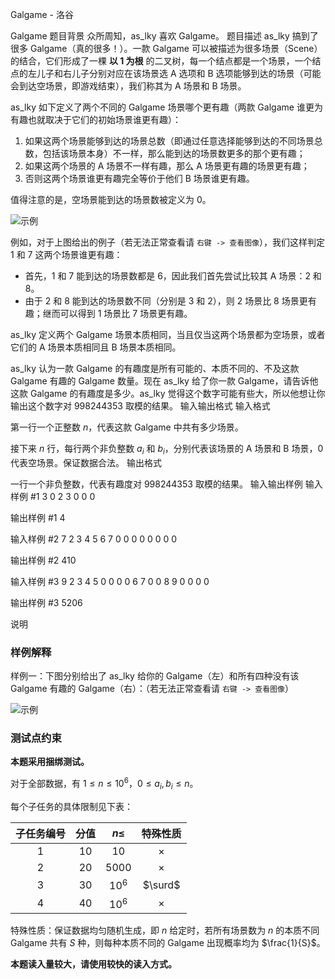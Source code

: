 



Galgame - 洛谷














Galgame
题目背景
众所周知，as_lky 喜欢 Galgame。
题目描述
as_lky 搞到了很多 Galgame（真的很多！）。一款 Galgame 可以被描述为很多场景（Scene）的结合，它们形成了一棵 **以 1 为根** 的二叉树，每一个结点都是一个场景，一个结点的左儿子和右儿子分别对应在该场景选 A 选项和 B 选项能够到达的场景（可能会到达空场景，即游戏结束），我们称其为 A 场景和 B 场景。

as_lky 如下定义了两个不同的 Galgame 场景哪个更有趣（两款 Galgame 谁更为有趣也就取决于它们的初始场景谁更有趣）：

1. 如果这两个场景能够到达的场景总数（即通过任意选择能够到达的不同场景总数，包括该场景本身）不一样，那么能到达的场景数更多的那个更有趣；
2. 如果这两个场景的 A 场景不一样有趣，那么 A 场景更有趣的场景更有趣；
3. 否则这两个场景谁更有趣完全等价于他们 B 场景谁更有趣。

值得注意的是，空场景能到达的场景数被定义为 0。

![示例](https://cdn.luogu.com.cn/upload/image_hosting/4d2208qd.png)

例如，对于上图给出的例子（若无法正常查看请 `右键 -> 查看图像`），我们这样判定 1 和 7 这两个场景谁更有趣：

- 首先，1 和 7 能到达的场景数都是 6，因此我们首先尝试比较其 A 场景：2 和 8。
- 由于 2 和 8 能到达的场景数不同（分别是 3 和 2），则 2 场景比 8 场景更有趣；继而可以得到 1 场景比 7 场景更有趣。

as_lky 定义两个 Galgame 场景本质相同，当且仅当这两个场景都为空场景，或者它们的 A 场景本质相同且 B 场景本质相同。

as_lky 认为一款 Galgame 的有趣度是所有可能的、本质不同的、不及这款 Galgame 有趣的 Galgame 数量。现在 as_lky 给了你一款 Galgame，请告诉他这款 Galgame 的有趣度是多少。as_lky 觉得这个数字可能有些大，所以他想让你输出这个数字对 $998244353$ 取模的结果。
输入输出格式
输入格式

第一行一个正整数 $n$，代表这款 Galgame 中共有多少场景。

接下来 $n$ 行，每行两个非负整数 $a_i$ 和 $b_i$，分别代表该场景的 A 场景和 B 场景，0 代表空场景。保证数据合法。
输出格式

一行一个非负整数，代表有趣度对 $998244353$ 取模的结果。
输入输出样例
输入样例 #1
3
0 2
3 0
0 0

输出样例 #1
4

输入样例 #2
7
2 3
4 5
6 7
0 0
0 0
0 0
0 0

输出样例 #2
410

输入样例 #3
9
2 3
4 5
0 0
0 0
6 7
0 0
8 9
0 0
0 0

输出样例 #3
5206

说明
### 样例解释

样例一：下图分别给出了 as_lky 给你的 Galgame（左）和所有四种没有该 Galgame 有趣的 Galgame（右）：（若无法正常查看请 `右键 -> 查看图像`）

![示例](https://cdn.luogu.com.cn/upload/image_hosting/oxer1eac.png)

### 测试点约束

**本题采用捆绑测试。**

对于全部数据，有 $1\le n\le 10^6$，$0\le a_i,b_i\le n$。

每个子任务的具体限制见下表：

| 子任务编号 | 分值 | $n\le$ | 特殊性质 |
|:-:|:-:|:-:|:-:|
| 1 | 10 | $10$ | $\times$ |
| 2 | 20 | $5000$ | $\times$ |
| 3 | 30 | $10^6$ | $\surd$ |
| 4 | 40 | $10^6$ | $\times$ |

特殊性质：保证数据均匀随机生成，即 $n$ 给定时，若所有场景数为 $n$ 的本质不同 Galgame 共有 $S$ 种，则每种本质不同的 Galgame 出现概率均为 $\frac{1}{S}$。

**本题读入量较大，请使用较快的读入方式。**







